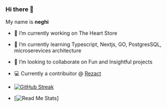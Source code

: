 ### Hi there 👋


My name is **neghi** 

- 🔭 I’m currently working on The Heart Store
- 🌱 I’m currently learning Typescript, Nextjs, GO, PostgresSQL, microserevices architecture
- 👯 I’m looking to collaborate on Fun and Insightful projects
- 💻 Currently a contribuitor @ [Rezact](https://rezact.io)

- [![GitHub Streak](https://github-readme-streak-stats.herokuapp.com?user=neghi14&theme=dark&hide_border=true&date_format=j%20M%5B%20Y%5D)](https://git.io/streak-stats)

- [![Read Me Stats](https://github-readme-stats.vercel.app/api?username=neghi14)]
<!--- 🤔 I’m looking for help with ...
- 💬 Ask me about ...
- 📫 How to reach me
- 😄 Pronouns: ...
- ⚡ Fun fact: ... >
